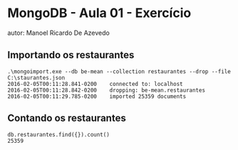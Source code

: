 # MongoDB - Aula 01 - Exercício
autor: Manoel Ricardo De Azevedo

## Importando os restaurantes
    
```
.\mongoimport.exe --db be-mean --collection restaurantes --drop --file C:\staurantes.json
2016-02-05T00:11:28.841-0200    connected to: localhost
2016-02-05T00:11:28.842-0200    dropping: be-mean.restaurantes
2016-02-05T00:11:29.785-0200    imported 25359 documents
```
    
## Contando os restaurantes
    
```
db.restaurantes.find({}).count()
25359
```
